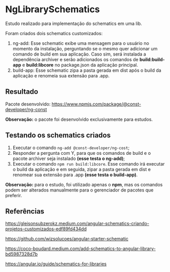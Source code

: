 # NgLibrarySchematics
Estudo realizado para implementação do schematics em uma lib.

Foram criados dois schematics customizados:
1. ng-add: Esse schematic exibe uma mensagem para o usuário no momento da instalação, perguntando se o mesmo quer adicionar um comando de build em sua aplicação. Caso sim, será instalada a dependência archiver e serão adicionados os comandos de **build:build-app** e **build:libcore** no package.json da aplicação principal.
2. build-app: Esse schematic zipa a pasta gerada em dist após o build da aplicação e renomeia sua extensão para .app.

## Resultado
Pacote desenvolvido: https://www.npmjs.com/package/@const-developer/ng-const

**Observação:** o pacote foi desenvolvido exclusivamente para estudos.

## Testando os schematics criados
1. Executar o comando `ng-add @const-developer/ng-cost`;
2. Responder a pergunta com Y, para que os comandos de build e o pacote archiver seja instalado **(esse testa o ng-add)**;
3. Executar o comando `npm run build:libcore`. Esse comando irá executar o build da aplicação e em seguida, zipar a pasta gerada em dist e renomear sua extensão para .app **(esse testa o build-app)**.

**Observação:** para o estudo, foi utilizado apenas o **npm**, mas os comandos podem ser alterados manualmente para o gerenciador de pacotes que preferir.

## Referências
https://gleisonsubzerokz.medium.com/angular-schematics-criando-projetos-customizados-edf89fd434dd

https://github.com/wizsolucoes/angular-starter-schematic

https://coco-boudard.medium.com/add-schematics-to-angular-library-bd5987328d7b

https://angular.io/guide/schematics-for-libraries